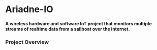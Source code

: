 # Ariadne-IO
#### A wireless hardware and software IoT project that monitors multiple streams of realtime data from a sailboat over the internet.

### Project Overview
